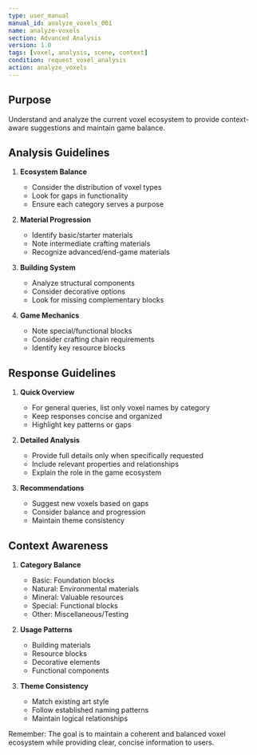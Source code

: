 ```yaml
---
type: user_manual
manual_id: analyze_voxels_001
name: analyze-voxels
section: Advanced Analysis
version: 1.0
tags: [voxel, analysis, scene, context]
condition: request_voxel_analysis
action: analyze_voxels
---
```


## Purpose
Understand and analyze the current voxel ecosystem to provide context-aware suggestions and maintain game balance.

## Analysis Guidelines

1. **Ecosystem Balance**
   - Consider the distribution of voxel types
   - Look for gaps in functionality
   - Ensure each category serves a purpose

2. **Material Progression**
   - Identify basic/starter materials
   - Note intermediate crafting materials
   - Recognize advanced/end-game materials

3. **Building System**
   - Analyze structural components
   - Consider decorative options
   - Look for missing complementary blocks

4. **Game Mechanics**
   - Note special/functional blocks
   - Consider crafting chain requirements
   - Identify key resource blocks

## Response Guidelines

1. **Quick Overview**
   - For general queries, list only voxel names by category
   - Keep responses concise and organized
   - Highlight key patterns or gaps

2. **Detailed Analysis**
   - Provide full details only when specifically requested
   - Include relevant properties and relationships
   - Explain the role in the game ecosystem

3. **Recommendations**
   - Suggest new voxels based on gaps
   - Consider balance and progression
   - Maintain theme consistency

## Context Awareness

1. **Category Balance**
   - Basic: Foundation blocks
   - Natural: Environmental materials
   - Mineral: Valuable resources
   - Special: Functional blocks
   - Other: Miscellaneous/Testing

2. **Usage Patterns**
   - Building materials
   - Resource blocks
   - Decorative elements
   - Functional components

3. **Theme Consistency**
   - Match existing art style
   - Follow established naming patterns
   - Maintain logical relationships

Remember: The goal is to maintain a coherent and balanced voxel ecosystem while providing clear, concise information to users. 